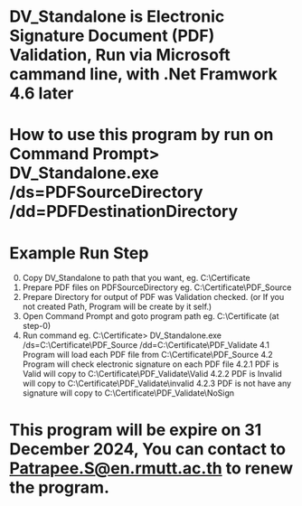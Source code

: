 # DV_Standalone is Electronic Signature Document (PDF) Validation, Run via Microsoft cammand line, with .Net Framwork 4.6 later

# How to use this program by run on Command Prompt> DV_Standalone.exe /ds=PDFSourceDirectory /dd=PDFDestinationDirectory

# Example Run Step
0. Copy DV_Standalone to path that you want, eg. C:\Certificate
1. Prepare PDF files on PDFSourceDirectory eg. C:\Certificate\PDF_Source
2. Prepare Directory for output of PDF was Validation checked. (or If you not created Path, Program will be create by it self.)
3. Open Command Prompt and goto program path eg. C:\Certificate (at step-0)
4. Run command eg. C:\Certificate> DV_Standalone.exe /ds=C:\Certificate\PDF_Source /dd=C:\Certificate\PDF_Validate
   4.1 Program will load each PDF file from C:\Certificate\PDF_Source
   4.2 Program will check electronic signature on each PDF file
       4.2.1 PDF is Valid will copy to C:\Certificate\PDF_Validate\Valid
       4.2.2 PDF is Invalid will copy to C:\Certificate\PDF_Validate\invalid
       4.2.3 PDF is not have any signature will copy to C:\Certificate\PDF_Validate\NoSign

# This program will be expire on 31 December 2024, You can contact to Patrapee.S@en.rmutt.ac.th to renew the program.
